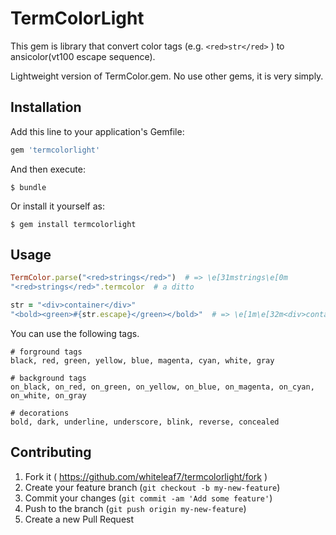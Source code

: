 # TermColorLight

This gem is library that convert color tags (e.g. `<red>str</red>` ) to
ansicolor(vt100 escape sequence).

Lightweight version of TermColor.gem.
No use other gems, it is very simply.

## Installation

Add this line to your application's Gemfile:

```ruby
gem 'termcolorlight'
```

And then execute:

    $ bundle

Or install it yourself as:

    $ gem install termcolorlight

## Usage

```ruby
TermColor.parse("<red>strings</red>")  # => \e[31mstrings\e[0m
"<red>strings</red>".termcolor  # a ditto

str = "<div>container</div>"
"<bold><green>#{str.escape}</green></bold>"  # => \e[1m\e[32m<div>container</div>\e[0m\e[1m\e[0m
```

You can use the following tags.

```
# forground tags
black, red, green, yellow, blue, magenta, cyan, white, gray

# background tags
on_black, on_red, on_green, on_yellow, on_blue, on_magenta, on_cyan, on_white, on_gray

# decorations
bold, dark, underline, underscore, blink, reverse, concealed
```

## Contributing

1. Fork it ( https://github.com/whiteleaf7/termcolorlight/fork )
2. Create your feature branch (`git checkout -b my-new-feature`)
3. Commit your changes (`git commit -am 'Add some feature'`)
4. Push to the branch (`git push origin my-new-feature`)
5. Create a new Pull Request
